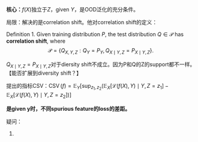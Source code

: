 **核心：**$f(X)$独立于$Z$，given $Y$，是OOD泛化的充分条件。

局限：解决的是correlation shift。他对correlation shift的定义：

Definition 1. Given training distribution $P$, the test distribution $Q \in \mathcal{P}$ has **correlation shift**, where
$$
\mathcal{P}=\left\{Q_{X, Y, Z}: Q_Y=P_Y, Q_{X \mid Y, Z}=P_{X \mid Y, Z}\right\} .
$$




$Q_{X \mid Y, Z}=P_{X \mid Y, Z}$对于diersity shift不成立。因为P和Q的Z的support都不一样。【能否扩展到diversity shift？】



提出的指标CSV：$\operatorname{CSV}(f)=\mathbb{E}_Y\left[\sup _{z_1, z_2}\left(\mathbb{E}_X\left[\mathcal{L}(f(X), Y) \mid Y, Z=z_1\right]-\mathbb{E}_X\left[\mathcal{L}(f(X), Y) \mid Y, Z=z_2\right]\right)\right]$

**是given y时，不同spurious feature的loss的差距。**

疑问：

1. 